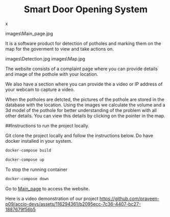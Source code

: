 <h1 align="center" id="title"><h1 align="center" id="title">Smart Door Opening System</h1></h1>x

images\Main_page.jpg

It is a software product for detection of potholes and marking them on the map for the goverment to view and take actions on. 

images\Detection.jpg
images\Map.jpg

The website consists of a complaint page where you can provide details and image of the pothole with your        location.

We also have a section where you can provide the a video or IP address of your webcam to capture a video. 
 
When the potholes are detcted, the pictures of the pothole are stored in the database with the location. Using the images we calculate the volume and a 3d model of the pothole for better understanding of the problem with all other details. You can view this details by clicking on the pointer in the map.

##Instructions to run the project locally.

Git clone the project locally and follow the instructions below. Do have docker installed in your system.

```bash
docker-compose build
```

```bash
docker-compose up
```

To stop the running container
```bash
docker-compose down
```

Go to [Main_page](http://localhost:5173/) to access the website.

Here is a video demonstration of our project
https://github.com/praveen-p09/accio-devs/assets/116294361/b2095ecc-7c36-4407-bc27-1887679f56b5